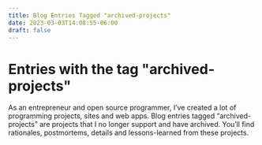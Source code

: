 ```yaml
---
title: Blog Entries Tagged "archived-projects"
date: 2023-03-03T14:08:55-06:00
draft: false
---
```

# Entries with the tag "archived-projects"

As an entrepreneur and open source programmer, I’ve created a lot of programming projects, sites and web apps. Blog entries tagged “archived-projects” are projects that I no longer support and have archived. You’ll find rationales, postmortems, details and lessons-learned from these projects.
